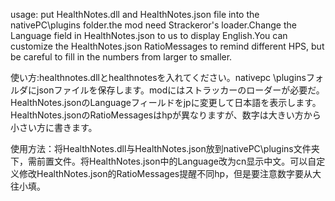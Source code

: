 usage: put HealthNotes.dll and HealthNotes.json file into the nativePC\plugins folder.the mod need Strackeror's loader.Change the Language field in HealthNotes.json to us to display English.You can customize the HealthNotes.json RatioMessages to remind different HPS, but be careful to fill in the numbers from larger to smaller.  
  
使い方:healthnotes.dllとhealthnotesを入れてください。nativepc \pluginsフォルダにjsonファイルを保存します。modにはストラッカーのローダーが必要だ。HealthNotes.jsonのLanguageフィールドをjpに変更して日本語を表示します。HealthNotes.jsonのRatioMessagesはhpが異なりますが、数字は大きい方から小さい方に書きます。  
  
使用方法：将HealthNotes.dll与HealthNotes.json放到nativePC\plugins文件夹下，需前置文件。将HealthNotes.json中的Language改为cn显示中文。可以自定义修改HealthNotes.json的RatioMessages提醒不同hp，但是要注意数字要从大往小填。